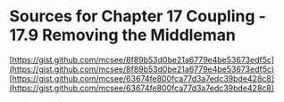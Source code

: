 # Sources for Chapter 17 Coupling - 17.9 Removing the Middleman

[https://gist.github.com/mcsee/8f89b53d0be21a6779e4be53673edf5c](https://gist.github.com/mcsee/8f89b53d0be21a6779e4be53673edf5c)
[https://gist.github.com/mcsee/63674fe800fca77d3a7edc39bde428c8](https://gist.github.com/mcsee/63674fe800fca77d3a7edc39bde428c8)
